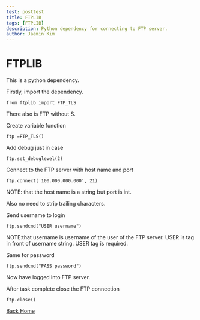 ```yaml
---
test: posttest
title: FTPLIB
tags: [FTPLIB]
description: Python dependency for connecting to FTP server.
author: Jaemin Kim
--- 
```


# FTPLIB 

This is a python dependency.

Firstly, import the dependency.

	from ftplib import FTP_TLS

There also is FTP without S.

Create variable function

	ftp =FTP_TLS()

Add debug just in case

	ftp.set_debuglevel(2)

Connect to the FTP server with host name and port

	ftp.connect('100.000.000.000', 21)

NOTE: that the host name is a string but port is int.

Also no need to strip trailing characters.

Send username to login

	ftp.sendcmd("USER username")

NOTE:that username is username of the user of the FTP server. USER is tag in front of username string. USER tag is required.

Same for password

	ftp.sendcmd("PASS password")

Now have logged into FTP server.

After task complete close the FTP connection

	ftp.close()

[Back Home](https://jaemnkm.github.io/jekyll-now/)